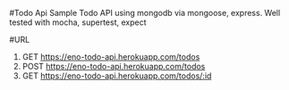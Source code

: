 #Todo Api
Sample Todo API using mongodb via mongoose, express. Well tested with mocha, supertest, expect

#URL
1. GET https://eno-todo-api.herokuapp.com/todos
2. POST https://eno-todo-api.herokuapp.com/todos
3. GET https://eno-todo-api.herokuapp.com/todos/:id